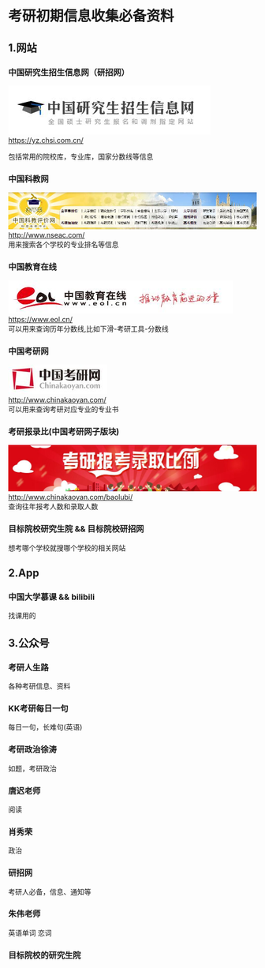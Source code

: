 # 考研初期信息收集必备资料

## 1.网站

### 中国研究生招生信息网（研招网）
[![chsi](/image/yz-chsi.jpg)](https://yz.chsi.com.cn/)  
https://yz.chsi.com.cn/

包括常用的院校库，专业库，国家分数线等信息  

### 中国科教网
[![nseac](/image/nseac.jpg)](http://www.nseac.com/)  
http://www.nseac.com/  
用来搜索各个学校的专业排名等信息  

### 中国教育在线
[![eol-cn](/image/eol-cn.jpg)](https://www.eol.cn/)  
https://www.eol.cn/  
可以用来查询历年分数线,比如下滑-考研工具-分数线


### 中国考研网
[![chinakaoyan](/image/chinakaoyan.jpg)](http://www.chinakaoyan.com/)  
http://www.chinakaoyan.com/  
可以用来查询考研对应专业的专业书


### 考研报录比(中国考研网子版块)
[![baolubi](/image/baolubi.jpg)](http://www.chinakaoyan.com/baolubi/)  
http://www.chinakaoyan.com/baolubi/  
查询往年报考人数和录取人数


### 目标院校研究生院 && 目标院校研招网
想考哪个学校就搜哪个学校的相关网站


## 2.App

### 中国大学慕课 && bilibili
找课用的

## 3.公众号
### 考研人生路
各种考研信息、资料

### KK考研每日一句
每日一句，长难句(英语)

### 考研政治徐涛
如题，考研政治

### 唐迟老师
阅读

### 肖秀荣
政治

### 研招网
考研人必备，信息、通知等

### 朱伟老师
英语单词 恋词

### 目标院校的研究生院